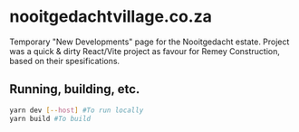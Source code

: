 # nooitgedachtvillage.co.za

Temporary "New Developments" page for the Nooitgedacht estate.
Project was a quick & dirty React/Vite project as favour for Remey Construction, based on their spesifications.

## Running, building, etc.
```bash
yarn dev [--host] #To run locally
yarn build #To build
```
